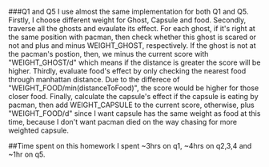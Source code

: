 ###Q1 and Q5
I use almost the same implementation for both Q1 and Q5. 
Firstly, I choose different weight for Ghost, Capsule and food. 
Secondly, traverse all the ghosts and evaulate its effect. For each ghost, if it's right at the same position with pacman, then check whether this ghost is scared or not and plus and minus WEIGHT_GHOST, respectively. If the ghost is not at the pacman's postion, then, we minus the current score with "WEIGHT_GHOST/d" which means if the distance is greater the score will be higher. 
Thirdly, evaluate food's effect by only checking the nearest food through manhattan distance. Due to the differece of "WEIGHT_FOOD/min(distanceToFood)", the score would be higher for those closer food. 
Finally, calculate the capsule's effect if the capsule is eating by pacman, then add WEIGHT_CAPSULE to the current score, otherwise, plus "WEIGHT_FOOD/d" since I want capsule has the same weight as food at this time, because I don't want pacman died on the way chasing for more weighted capsule.

##Time spent on this homework
I spent ~3hrs on q1, ~4hrs on q2,3,4 and ~1hr on q5. 